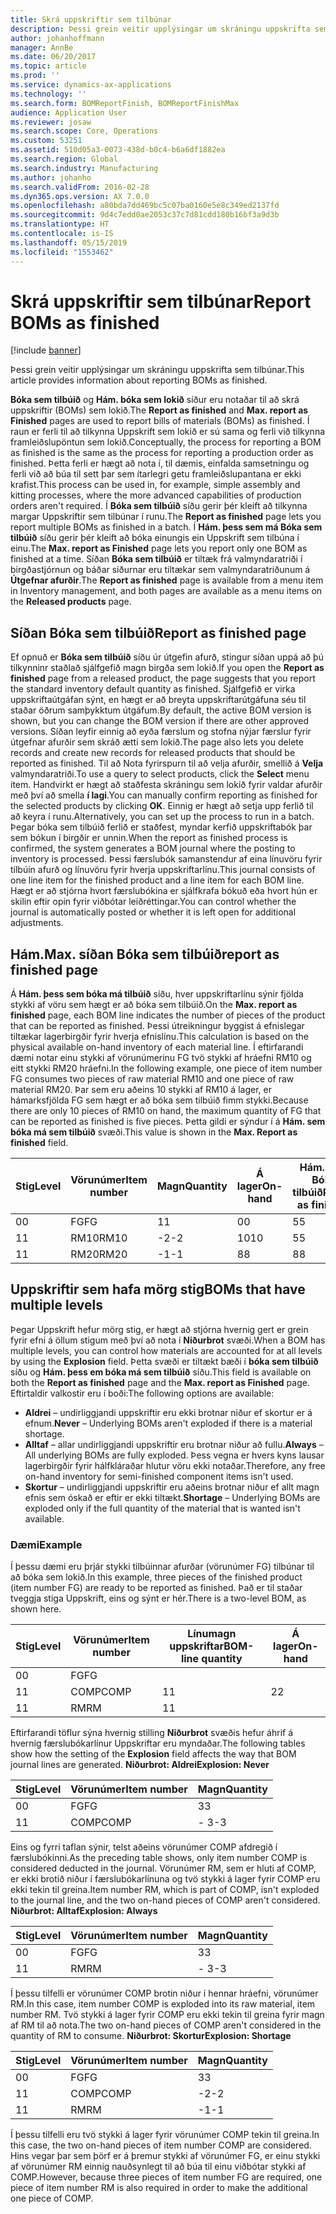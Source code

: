 ```yaml
---
title: Skrá uppskriftir sem tilbúnar
description: Þessi grein veitir upplýsingar um skráningu uppskrifta sem tilbúnar.
author: johanhoffmann
manager: AnnBe
ms.date: 06/20/2017
ms.topic: article
ms.prod: ''
ms.service: dynamics-ax-applications
ms.technology: ''
ms.search.form: BOMReportFinish, BOMReportFinishMax
audience: Application User
ms.reviewer: josaw
ms.search.scope: Core, Operations
ms.custom: 53251
ms.assetid: 510d05a3-0073-438d-b0c4-b6a6df1882ea
ms.search.region: Global
ms.search.industry: Manufacturing
ms.author: johanho
ms.search.validFrom: 2016-02-28
ms.dyn365.ops.version: AX 7.0.0
ms.openlocfilehash: a80bda7dd469bc5c07ba0160e5e8c349ed2137fd
ms.sourcegitcommit: 9d4c7edd0ae2053c37c7d81cdd180b16bf3a9d3b
ms.translationtype: HT
ms.contentlocale: is-IS
ms.lasthandoff: 05/15/2019
ms.locfileid: "1553462"
---
```

# <a name="report-boms-as-finished"></a><span data-ttu-id="3865f-103">Skrá uppskriftir sem tilbúnar</span><span class="sxs-lookup"><span data-stu-id="3865f-103">Report BOMs as finished</span></span>

[!include [banner](../includes/banner.md)]

<span data-ttu-id="3865f-104">Þessi grein veitir upplýsingar um skráningu uppskrifta sem tilbúnar.</span><span class="sxs-lookup"><span data-stu-id="3865f-104">This article provides information about reporting BOMs as finished.</span></span>

<span data-ttu-id="3865f-105">**Bóka sem tilbúið** og **Hám. bóka sem lokið** síður eru notaðar til að skrá uppskriftir (BOMs) sem lokið.</span><span class="sxs-lookup"><span data-stu-id="3865f-105">The **Report as finished** and **Max. report as Finished** pages are used to report bills of materials (BOMs) as finished.</span></span> <span data-ttu-id="3865f-106">Í raun er ferli til að tilkynna Uppskrift sem lokið er sú sama og ferli við tilkynna framleiðslupöntun sem lokið.</span><span class="sxs-lookup"><span data-stu-id="3865f-106">Conceptually, the process for reporting a BOM as finished is the same as the process for reporting a production order as finished.</span></span> <span data-ttu-id="3865f-107">Þetta ferli er hægt að nota í, til dæmis, einfalda samsetningu og ferli við að búa til sett þar sem ítarlegri getu framleiðslupantana er ekki krafist.</span><span class="sxs-lookup"><span data-stu-id="3865f-107">This process can be used in, for example, simple assembly and kitting processes, where the more advanced capabilities of production orders aren't required.</span></span> <span data-ttu-id="3865f-108">Í **Bóka sem tilbúið** síðu gerir þér kleift að tilkynna margar Uppskriftir sem tilbúnar í runu.</span><span class="sxs-lookup"><span data-stu-id="3865f-108">The **Report as finished** page lets you report multiple BOMs as finished in a batch.</span></span> <span data-ttu-id="3865f-109">Í **Hám. þess sem má Bóka sem tilbúið** síðu gerir þér kleift að bóka einungis ein Uppskrift sem tilbúna í einu.</span><span class="sxs-lookup"><span data-stu-id="3865f-109">The **Max. report as Finished** page lets you report only one BOM as finished at a time.</span></span> <span data-ttu-id="3865f-110">Síðan **Bóka sem tilbúið** er tiltæk frá valmyndaratriði í birgðastjórnun og báðar síðurnar eru tiltækar sem valmyndaratriðunum á **Útgefnar afurðir**.</span><span class="sxs-lookup"><span data-stu-id="3865f-110">The **Report as finished** page is available from a menu item in Inventory management, and both pages are available as a menu items on the **Released products** page.</span></span>

## <a name="report-as-finished-page"></a><span data-ttu-id="3865f-111">Síðan Bóka sem tilbúið</span><span class="sxs-lookup"><span data-stu-id="3865f-111">Report as finished page</span></span>
<span data-ttu-id="3865f-112">Ef opnuð er **Bóka sem tilbúið** síðu úr útgefin afurð, stingur síðan uppá að þú tilkynninr staðlað sjálfgefið magn birgða sem lokið.</span><span class="sxs-lookup"><span data-stu-id="3865f-112">If you open the **Report as finished** page from a released product, the page suggests that you report the standard inventory default quantity as finished.</span></span> <span data-ttu-id="3865f-113">Sjálfgefið er virka uppskriftaútgáfan sýnt, en hægt er að breyta uppskriftarútgáfuna séu til staðar öðrum samþykktum útgáfum.</span><span class="sxs-lookup"><span data-stu-id="3865f-113">By default, the active BOM version is shown, but you can change the BOM version if there are other approved versions.</span></span> <span data-ttu-id="3865f-114">Síðan leyfir einnig að eyða færslum og stofna nýjar færslur fyrir útgefnar afurðir sem skráð ætti sem lokið.</span><span class="sxs-lookup"><span data-stu-id="3865f-114">The page also lets you delete records and create new records for released products that should be reported as finished.</span></span> <span data-ttu-id="3865f-115">Til að Nota fyrirspurn til að velja afurðir, smellið á **Velja** valmyndaratriði.</span><span class="sxs-lookup"><span data-stu-id="3865f-115">To use a query to select products, click the **Select** menu item.</span></span> <span data-ttu-id="3865f-116">Handvirkt er hægt að staðfesta skráningu sem lokið fyrir valdar afurðir með því að smella **í lagi**.</span><span class="sxs-lookup"><span data-stu-id="3865f-116">You can manually confirm reporting as finished for the selected products by clicking **OK**.</span></span> <span data-ttu-id="3865f-117">Einnig er hægt að setja upp ferlið til að keyra í runu.</span><span class="sxs-lookup"><span data-stu-id="3865f-117">Alternatively, you can set up the process to run in a batch.</span></span> <span data-ttu-id="3865f-118">Þegar bóka sem tilbúið ferlið er staðfest, myndar kerfið uppskriftabók þar sem bókun í birgðir er unnin.</span><span class="sxs-lookup"><span data-stu-id="3865f-118">When the report as finished process is confirmed, the system generates a BOM journal where the posting to inventory is processed.</span></span> <span data-ttu-id="3865f-119">Þessi færslubók samanstendur af eina línuvöru fyrir tilbúin afurð og línuvöru fyrir hverja uppskriftarlínu.</span><span class="sxs-lookup"><span data-stu-id="3865f-119">This journal consists of one line item for the finished product and a line item for each BOM line.</span></span> <span data-ttu-id="3865f-120">Hægt er að stjórna hvort færslubókina er sjálfkrafa bókuð eða hvort hún er skilin eftir opin fyrir viðbótar leiðréttingar.</span><span class="sxs-lookup"><span data-stu-id="3865f-120">You can control whether the journal is automatically posted or whether it is left open for additional adjustments.</span></span>

## <a name="max-report-as-finished-page"></a><span data-ttu-id="3865f-121">Hám.</span><span class="sxs-lookup"><span data-stu-id="3865f-121">Max.</span></span> <span data-ttu-id="3865f-122">síðan Bóka sem tilbúið</span><span class="sxs-lookup"><span data-stu-id="3865f-122">report as finished page</span></span>
<span data-ttu-id="3865f-123">Á **Hám. þess sem bóka má tilbúið** síðu, hver uppskriftarlínu sýnir fjölda stykki af vöru sem hægt er að bóka sem tilbúið.</span><span class="sxs-lookup"><span data-stu-id="3865f-123">On the **Max. report as finished** page, each BOM line indicates the number of pieces of the product that can be reported as finished.</span></span> <span data-ttu-id="3865f-124">Þessi útreikningur byggist á efnislegar tiltækar lagerbirgðir fyrir hverja efnislínu.</span><span class="sxs-lookup"><span data-stu-id="3865f-124">This calculation is based on the physical available on-hand inventory of each material line.</span></span> <span data-ttu-id="3865f-125">Í eftirfarandi dæmi notar einu stykki af vörunúmerinu FG tvö stykki af hráefni RM10 og eitt stykki RM20 hráefni.</span><span class="sxs-lookup"><span data-stu-id="3865f-125">In the following example, one piece of item number FG consumes two pieces of raw material RM10 and one piece of raw material RM20.</span></span> <span data-ttu-id="3865f-126">Þar sem eru aðeins 10 stykki af RM10 á lager, er hámarksfjölda FG sem hægt er að bóka sem tilbúið fimm stykki.</span><span class="sxs-lookup"><span data-stu-id="3865f-126">Because there are only 10 pieces of RM10 on hand, the maximum quantity of FG that can be reported as finished is five pieces.</span></span> <span data-ttu-id="3865f-127">Þetta gildi er sýndur í á **Hám. sem bóka má sem tilbúið** svæði.</span><span class="sxs-lookup"><span data-stu-id="3865f-127">This value is shown in the **Max. Report as finished** field.</span></span>

| <span data-ttu-id="3865f-128">Stig</span><span class="sxs-lookup"><span data-stu-id="3865f-128">Level</span></span> | <span data-ttu-id="3865f-129">Vörunúmer</span><span class="sxs-lookup"><span data-stu-id="3865f-129">Item number</span></span> | <span data-ttu-id="3865f-130">Magn</span><span class="sxs-lookup"><span data-stu-id="3865f-130">Quantity</span></span> | <span data-ttu-id="3865f-131">Á lager</span><span class="sxs-lookup"><span data-stu-id="3865f-131">On-hand</span></span> | <span data-ttu-id="3865f-132">Hám.</span><span class="sxs-lookup"><span data-stu-id="3865f-132">Max.</span></span> <span data-ttu-id="3865f-133">Bóka tilbúið</span><span class="sxs-lookup"><span data-stu-id="3865f-133">Report as finished</span></span> |
|-------|-------------|----------|---------|-------------------------|
| <span data-ttu-id="3865f-134">0</span><span class="sxs-lookup"><span data-stu-id="3865f-134">0</span></span>     | <span data-ttu-id="3865f-135">FG</span><span class="sxs-lookup"><span data-stu-id="3865f-135">FG</span></span>          |  <span data-ttu-id="3865f-136">1</span><span class="sxs-lookup"><span data-stu-id="3865f-136">1</span></span>       | <span data-ttu-id="3865f-137">0</span><span class="sxs-lookup"><span data-stu-id="3865f-137">0</span></span>       | <span data-ttu-id="3865f-138">5</span><span class="sxs-lookup"><span data-stu-id="3865f-138">5</span></span>                       |
| <span data-ttu-id="3865f-139">1</span><span class="sxs-lookup"><span data-stu-id="3865f-139">1</span></span>     | <span data-ttu-id="3865f-140">RM10</span><span class="sxs-lookup"><span data-stu-id="3865f-140">RM10</span></span>        | <span data-ttu-id="3865f-141">-2</span><span class="sxs-lookup"><span data-stu-id="3865f-141">-2</span></span>       | <span data-ttu-id="3865f-142">10</span><span class="sxs-lookup"><span data-stu-id="3865f-142">10</span></span>      | <span data-ttu-id="3865f-143">5</span><span class="sxs-lookup"><span data-stu-id="3865f-143">5</span></span>                       |
| <span data-ttu-id="3865f-144">1</span><span class="sxs-lookup"><span data-stu-id="3865f-144">1</span></span>     | <span data-ttu-id="3865f-145">RM20</span><span class="sxs-lookup"><span data-stu-id="3865f-145">RM20</span></span>        | <span data-ttu-id="3865f-146">-1</span><span class="sxs-lookup"><span data-stu-id="3865f-146">-1</span></span>       |  <span data-ttu-id="3865f-147">8</span><span class="sxs-lookup"><span data-stu-id="3865f-147">8</span></span>      | <span data-ttu-id="3865f-148">8</span><span class="sxs-lookup"><span data-stu-id="3865f-148">8</span></span>                       |

## <a name="boms-that-have-multiple-levels"></a><span data-ttu-id="3865f-149">Uppskriftir sem hafa mörg stig</span><span class="sxs-lookup"><span data-stu-id="3865f-149">BOMs that have multiple levels</span></span>
<span data-ttu-id="3865f-150">Þegar Uppskrift hefur mörg stig, er hægt að stjórna hvernig gert er grein fyrir efni á öllum stigum með því að nota í **Niðurbrot** svæði.</span><span class="sxs-lookup"><span data-stu-id="3865f-150">When a BOM has multiple levels, you can control how materials are accounted for at all levels by using the **Explosion** field.</span></span> <span data-ttu-id="3865f-151">Þetta svæði er tiltækt bæði í **bóka sem tilbúið** síðu og **Hám. þess em bóka má sem tilbúið** síðu.</span><span class="sxs-lookup"><span data-stu-id="3865f-151">This field is available on both the **Report as finished** page and the **Max. report as Finished** page.</span></span> <span data-ttu-id="3865f-152">Eftirtaldir valkostir eru í boði:</span><span class="sxs-lookup"><span data-stu-id="3865f-152">The following options are available:</span></span>

-   <span data-ttu-id="3865f-153">**Aldrei** – undirliggjandi uppskriftir eru ekki brotnar niður ef skortur er á efnum.</span><span class="sxs-lookup"><span data-stu-id="3865f-153">**Never** – Underlying BOMs aren't exploded if there is a material shortage.</span></span>
-   <span data-ttu-id="3865f-154">**Alltaf** – allar undirliggjandi uppskriftir eru brotnar niður að fullu.</span><span class="sxs-lookup"><span data-stu-id="3865f-154">**Always** – All underlying BOMs are fully exploded.</span></span> <span data-ttu-id="3865f-155">Þess vegna er hvers kyns lausar lagerbirgðir fyrir hálfkláraðar hlutur vöru ekki notaðar.</span><span class="sxs-lookup"><span data-stu-id="3865f-155">Therefore, any free on-hand inventory for semi-finished component items isn't used.</span></span>
-   <span data-ttu-id="3865f-156">**Skortur** – undirliggjandi uppskriftir eru aðeins brotnar niður ef allt magn efnis sem óskað er eftir er ekki tiltækt.</span><span class="sxs-lookup"><span data-stu-id="3865f-156">**Shortage** – Underlying BOMs are exploded only if the full quantity of the material that is wanted isn't available.</span></span>

### <a name="example"></a><span data-ttu-id="3865f-157">Dæmi</span><span class="sxs-lookup"><span data-stu-id="3865f-157">Example</span></span>

<span data-ttu-id="3865f-158">Í þessu dæmi eru þrjár stykki tilbúinnar afurðar (vörunúmer FG) tilbúnar til að bóka sem lokið.</span><span class="sxs-lookup"><span data-stu-id="3865f-158">In this example, three pieces of the finished product (item number FG) are ready to be reported as finished.</span></span> <span data-ttu-id="3865f-159">Það er til staðar tveggja stiga Uppskrift, eins og sýnt er hér.</span><span class="sxs-lookup"><span data-stu-id="3865f-159">There is a two-level BOM, as shown here.</span></span>

| <span data-ttu-id="3865f-160">Stig</span><span class="sxs-lookup"><span data-stu-id="3865f-160">Level</span></span> | <span data-ttu-id="3865f-161">Vörunúmer</span><span class="sxs-lookup"><span data-stu-id="3865f-161">Item number</span></span> | <span data-ttu-id="3865f-162">Línumagn uppskriftar</span><span class="sxs-lookup"><span data-stu-id="3865f-162">BOM-line quantity</span></span> | <span data-ttu-id="3865f-163">Á lager</span><span class="sxs-lookup"><span data-stu-id="3865f-163">On-hand</span></span> |
|-------|-------------|-------------------|---------|
| <span data-ttu-id="3865f-164">0</span><span class="sxs-lookup"><span data-stu-id="3865f-164">0</span></span>     | <span data-ttu-id="3865f-165">FG</span><span class="sxs-lookup"><span data-stu-id="3865f-165">FG</span></span>          |                   |         |
| <span data-ttu-id="3865f-166">1</span><span class="sxs-lookup"><span data-stu-id="3865f-166">1</span></span>     | <span data-ttu-id="3865f-167">COMP</span><span class="sxs-lookup"><span data-stu-id="3865f-167">COMP</span></span>        | <span data-ttu-id="3865f-168">1</span><span class="sxs-lookup"><span data-stu-id="3865f-168">1</span></span>                 | <span data-ttu-id="3865f-169">2</span><span class="sxs-lookup"><span data-stu-id="3865f-169">2</span></span>       |
| <span data-ttu-id="3865f-170">1</span><span class="sxs-lookup"><span data-stu-id="3865f-170">1</span></span>     | <span data-ttu-id="3865f-171">RM</span><span class="sxs-lookup"><span data-stu-id="3865f-171">RM</span></span>          | <span data-ttu-id="3865f-172">1</span><span class="sxs-lookup"><span data-stu-id="3865f-172">1</span></span>                 |         |

<span data-ttu-id="3865f-173">Eftirfarandi töflur sýna hvernig stilling **Niðurbrot** svæðis hefur áhrif á hvernig færslubókarlínur Uppskriftar eru myndaðar.</span><span class="sxs-lookup"><span data-stu-id="3865f-173">The following tables show how the setting of the **Explosion** field affects the way that BOM journal lines are generated.</span></span> <span data-ttu-id="3865f-174">**Niðurbrot: Aldrei**</span><span class="sxs-lookup"><span data-stu-id="3865f-174">**Explosion: Never**</span></span>

| <span data-ttu-id="3865f-175">Stig</span><span class="sxs-lookup"><span data-stu-id="3865f-175">Level</span></span> | <span data-ttu-id="3865f-176">Vörunúmer</span><span class="sxs-lookup"><span data-stu-id="3865f-176">Item number</span></span> | <span data-ttu-id="3865f-177">Magn</span><span class="sxs-lookup"><span data-stu-id="3865f-177">Quantity</span></span> |
|-------|-------------|----------|
| <span data-ttu-id="3865f-178">0</span><span class="sxs-lookup"><span data-stu-id="3865f-178">0</span></span>     | <span data-ttu-id="3865f-179">FG</span><span class="sxs-lookup"><span data-stu-id="3865f-179">FG</span></span>          | <span data-ttu-id="3865f-180">3</span><span class="sxs-lookup"><span data-stu-id="3865f-180">3</span></span>        |
| <span data-ttu-id="3865f-181">1</span><span class="sxs-lookup"><span data-stu-id="3865f-181">1</span></span>     | <span data-ttu-id="3865f-182">COMP</span><span class="sxs-lookup"><span data-stu-id="3865f-182">COMP</span></span>        | <span data-ttu-id="3865f-183">- 3</span><span class="sxs-lookup"><span data-stu-id="3865f-183">-3</span></span>       |

<span data-ttu-id="3865f-184">Eins og fyrri taflan sýnir, telst aðeins vörunúmer COMP afdregið í færslubókinni.</span><span class="sxs-lookup"><span data-stu-id="3865f-184">As the preceding table shows, only item number COMP is considered deducted in the journal.</span></span> <span data-ttu-id="3865f-185">Vörunúmer RM, sem er hluti af COMP, er ekki brotið niður í færslubókarlínuna og tvö stykki á lager fyrir COMP eru ekki tekin til greina.</span><span class="sxs-lookup"><span data-stu-id="3865f-185">Item number RM, which is part of COMP, isn't exploded to the journal line, and the two on-hand pieces of COMP aren't considered.</span></span> <span data-ttu-id="3865f-186">**Niðurbrot: Alltaf**</span><span class="sxs-lookup"><span data-stu-id="3865f-186">**Explosion: Always**</span></span>

| <span data-ttu-id="3865f-187">Stig</span><span class="sxs-lookup"><span data-stu-id="3865f-187">Level</span></span> | <span data-ttu-id="3865f-188">Vörunúmer</span><span class="sxs-lookup"><span data-stu-id="3865f-188">Item number</span></span> | <span data-ttu-id="3865f-189">Magn</span><span class="sxs-lookup"><span data-stu-id="3865f-189">Quantity</span></span> |
|-------|-------------|----------|
| <span data-ttu-id="3865f-190">0</span><span class="sxs-lookup"><span data-stu-id="3865f-190">0</span></span>     | <span data-ttu-id="3865f-191">FG</span><span class="sxs-lookup"><span data-stu-id="3865f-191">FG</span></span>          | <span data-ttu-id="3865f-192">3</span><span class="sxs-lookup"><span data-stu-id="3865f-192">3</span></span>        |
| <span data-ttu-id="3865f-193">1</span><span class="sxs-lookup"><span data-stu-id="3865f-193">1</span></span>     | <span data-ttu-id="3865f-194">RM</span><span class="sxs-lookup"><span data-stu-id="3865f-194">RM</span></span>          | <span data-ttu-id="3865f-195">- 3</span><span class="sxs-lookup"><span data-stu-id="3865f-195">-3</span></span>       |

<span data-ttu-id="3865f-196">Í þessu tilfelli er vörunúmer COMP brotin niður í hennar hráefni, vörunúmer RM.</span><span class="sxs-lookup"><span data-stu-id="3865f-196">In this case, item number COMP is exploded into its raw material, item number RM.</span></span> <span data-ttu-id="3865f-197">Tvö stykki á lager fyrir COMP eru ekki tekin til greina fyrir magn af RM til að nota.</span><span class="sxs-lookup"><span data-stu-id="3865f-197">The two on-hand pieces of COMP aren't considered in the quantity of RM to consume.</span></span> <span data-ttu-id="3865f-198">**Niðurbrot: Skortur**</span><span class="sxs-lookup"><span data-stu-id="3865f-198">**Explosion: Shortage**</span></span>

| <span data-ttu-id="3865f-199">Stig</span><span class="sxs-lookup"><span data-stu-id="3865f-199">Level</span></span> | <span data-ttu-id="3865f-200">Vörunúmer</span><span class="sxs-lookup"><span data-stu-id="3865f-200">Item number</span></span> | <span data-ttu-id="3865f-201">Magn</span><span class="sxs-lookup"><span data-stu-id="3865f-201">Quantity</span></span> |
|-------|-------------|----------|
| <span data-ttu-id="3865f-202">0</span><span class="sxs-lookup"><span data-stu-id="3865f-202">0</span></span>     | <span data-ttu-id="3865f-203">FG</span><span class="sxs-lookup"><span data-stu-id="3865f-203">FG</span></span>          | <span data-ttu-id="3865f-204">3</span><span class="sxs-lookup"><span data-stu-id="3865f-204">3</span></span>        |
| <span data-ttu-id="3865f-205">1</span><span class="sxs-lookup"><span data-stu-id="3865f-205">1</span></span>     | <span data-ttu-id="3865f-206">COMP</span><span class="sxs-lookup"><span data-stu-id="3865f-206">COMP</span></span>        | <span data-ttu-id="3865f-207">-2</span><span class="sxs-lookup"><span data-stu-id="3865f-207">-2</span></span>       |
| <span data-ttu-id="3865f-208">1</span><span class="sxs-lookup"><span data-stu-id="3865f-208">1</span></span>     | <span data-ttu-id="3865f-209">RM</span><span class="sxs-lookup"><span data-stu-id="3865f-209">RM</span></span>          | <span data-ttu-id="3865f-210">-1</span><span class="sxs-lookup"><span data-stu-id="3865f-210">-1</span></span>       |

<span data-ttu-id="3865f-211">Í þessu tilfelli eru tvö stykki á lager fyrir vörunúmer COMP tekin til greina.</span><span class="sxs-lookup"><span data-stu-id="3865f-211">In this case, the two on-hand pieces of item number COMP are considered.</span></span> <span data-ttu-id="3865f-212">Hins vegar þar sem þörf er á þremur stykki af vörunúmer FG, er einu stykki af vörunúmer RM einnig nauðsynlegt til að búa til einu viðbótar stykki af COMP.</span><span class="sxs-lookup"><span data-stu-id="3865f-212">However, because three pieces of item number FG are required, one piece of item number RM is also required in order to make the additional one piece of COMP.</span></span>



